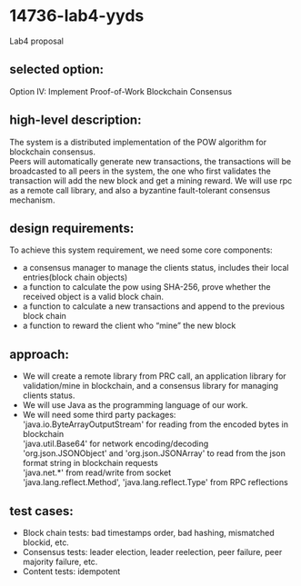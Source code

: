 # 14736-lab4-yyds
Lab4 proposal

## selected option:
Option IV: Implement Proof-of-Work Blockchain Consensus
## high-level description:
The system is a distributed implementation of the POW algorithm for blockchain consensus.  
Peers will automatically generate new transactions, the transactions will be broadcasted to all peers in the system, the one who first validates the transaction will add the new block and get a mining reward.
We will use rpc as a remote call library, and also a byzantine fault-tolerant consensus mechanism.
## design requirements:
To achieve this system requirement, we need some core components:
* a consensus manager to manage the clients status, includes their local entries(block chain objects)
* a function to calculate the pow using SHA-256, prove whether the received object is a valid block chain.
* a function to calculate a new transactions and append to the previous block chain
* a function to reward the client who “mine” the new block
## approach:
* We will create a remote library from PRC call, an application library for validation/mine in blockchain, and a consensus library for managing clients status.
* We will use Java as the programming language of our work. 
* We will need some third party packages:  
'java.io.ByteArrayOutputStream' for reading from the encoded bytes in blockchain  
'java.util.Base64' for network encoding/decoding  
'org.json.JSONObject' and 'org.json.JSONArray' to read from the json format string in blockchain requests  
'java.net.*' from read/write from socket  
'java.lang.reflect.Method', 'java.lang.reflect.Type' from RPC reflections  
## test cases:
* Block chain tests: bad timestamps order, bad hashing, mismatched blockid, etc.
* Consensus tests: leader election, leader reelection, peer failure, peer majority failure, etc.
* Content tests: idempotent



